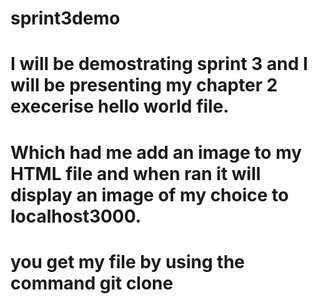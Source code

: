 # sprint3demo
# I will be demostrating sprint 3 and I will be presenting my chapter 2 execerise hello world file. 
# Which had me add an image to my HTML file and when ran it will display an image of my choice to localhost3000. 
# you get my file by using the command git clone 
